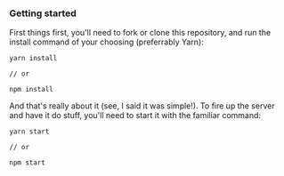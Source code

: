 ### Getting started

First things first, you'll need to fork or clone this repository, and run the install command of your choosing (preferrably Yarn):

```
yarn install

// or

npm install
```
And that's really about it (see, I said it was simple!). To fire up the server and have it do stuff, you'll need to start it with the familiar command:

```
yarn start

// or

npm start
```
